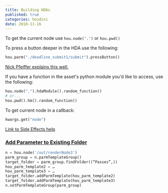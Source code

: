 ```yaml
---
title: Building HDAs
published: true
categories: houdini
date: 2018-11-16
---
```


To get the current node use `hou.node('.')` or `hou.pwd()`

To press a button deeper in the HDA use the following:
```python
hou.parm("./deadline_submit1/submit").pressButton()
```
[Nick Pfeiffer explains this well.](http://nicholaspfeiffer.com/blog/2016/2/20/houdini-tip-of-the-day-python-pressbutton-and-set-commands)

If you have a function in the asset's python module you'd like to access, use the following:
```python
hou.node(".").hdaModule().random_function()
# or...
hou.pwd().hm().random_function()
```
To get current node in a callback:
```python
kwargs.get("node")
```

[Link to Side Effects help](http://www.sidefx.com/docs/houdini/hom/hou/HDAModule.html)

### [Add Parameter to Existing Folder](https://www.sidefx.com/forum/topic/20361/?page=1#post-95571)

```python
n = hou.node('/out/renderNode3')
parm_group = n.parmTemplateGroup()
target_folder = parm_group.findFolder((“Passes”,))
hou_parm_template2 = …
hou_parm_template3 = …
target_folder.addParmTemplate(hou_parm_template2)
target_folder.addParmTemplate(hou_parm_template3)
n.setParmTemplateGroup(parm_group)
```
